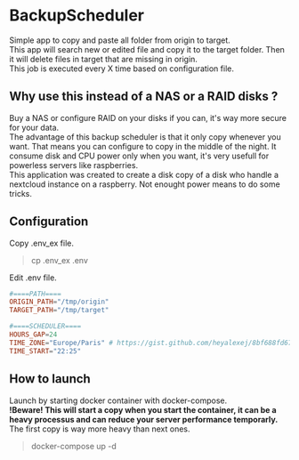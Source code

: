 # BackupScheduler
Simple app to copy and paste all folder from origin to target.  
This app will search new or edited file and copy it to the target folder. Then it will delete files in target that are missing in origin.   
This job is executed every X time based on configuration file.

## Why use this instead of a NAS or a RAID disks ?
Buy a NAS or configure RAID on your disks if you can, it's way more secure for your data.  
The advantage of this backup scheduler is that it only copy whenever you want. That means you can configure to copy in the middle of the night. It consume disk and CPU power only when you want, it's very usefull for powerless servers like raspberries.  
This application was created to create a disk copy of a disk who handle a nextcloud instance on a raspberry. Not enought power means to do some tricks.


## Configuration
Copy .env_ex file.
> cp .env_ex .env

Edit .env file.
```toml
#====PATH====
ORIGIN_PATH="/tmp/origin"
TARGET_PATH="/tmp/target"

#====SCHEDULER====
HOURS_GAP=24
TIME_ZONE="Europe/Paris" # https://gist.github.com/heyalexej/8bf688fd67d7199be4a1682b3eec7568
TIME_START="22:25"
```
## How to launch
Launch by starting docker container with docker-compose.  
**!Beware! This will start a copy when you start the container, it can be a heavy processus and can reduce your server performance temporarly.**  
The first copy is way more heavy than next ones.  
> docker-compose up -d